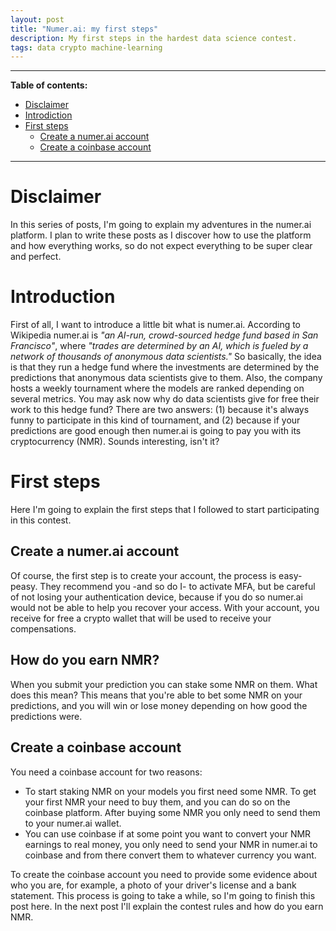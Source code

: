 ```yaml
---
layout: post
title: "Numer.ai: my first steps"
description: My first steps in the hardest data science contest.
tags: data crypto machine-learning
---
```


---

**Table of contents:**
- [Disclaimer](#disclaimer)
- [Introdiction](#introduction)
- [First steps](#first-steps)
    - [Create a numer.ai account](#create-a-numerai-account)
    - [Create a coinbase account](#create-a-coinbase-account)

---

# Disclaimer

In this series of posts, I'm going to explain my adventures in the numer.ai platform. I plan to write these posts as I
discover how to use the platform and how everything works, so do not expect everything to be super clear and perfect.

# Introduction

First of all, I want to introduce a little bit what is numer.ai. According to Wikipedia numer.ai is 
_"an AI-run, crowd-sourced hedge fund based in San Francisco"_, where _"trades are determined by an AI, 
which is fueled by a network of thousands of anonymous data scientists."_ 
So basically, the idea is that they run a hedge fund where the investments are determined by the predictions that anonymous data scientists give to them. Also, the company hosts a weekly tournament where the models are ranked depending on several metrics.
You may ask now why do data scientists give for free their work to this hedge fund? There are two answers: 
(1) because it's always funny to participate in this kind of tournament, and (2) because if your predictions are good
enough then numer.ai is going to pay you with its cryptocurrency (NMR). Sounds interesting, isn't it?

# First steps

Here I'm going to explain the first steps that I followed to start participating in this contest.

## Create a numer.ai account

Of course, the first step is to create your account, the process is easy-peasy. They recommend you -and so do I- 
to activate MFA, but be careful of not losing your authentication device, because if you do so numer.ai would not be able to help you recover your access. With your account, you receive for free a crypto wallet that will be used to receive your compensations.

## How do you earn NMR?

When you submit your prediction you can stake some NMR on them. What does this mean? This means that you're able to bet
some NMR on your predictions, and you will win or lose money depending on how good the predictions were.

## Create a coinbase account

You need a coinbase account for two reasons:
- To start staking NMR on your models you first need some NMR. To get your first NMR your need to buy them, and you can do so on the coinbase platform. After buying some NMR you only need to send them to your numer.ai wallet.
- You can use coinbase if at some point you want to convert your NMR earnings to real money, you only need to send your
NMR in numer.ai to coinbase and from there convert them to whatever currency you want.

To create the coinbase account you need to provide some evidence about who you are, for example, a photo of your driver's
license and a bank statement. This process is going to take a while, so I'm going to finish this post here. In the next
post I'll explain the contest rules and how do you earn NMR.
